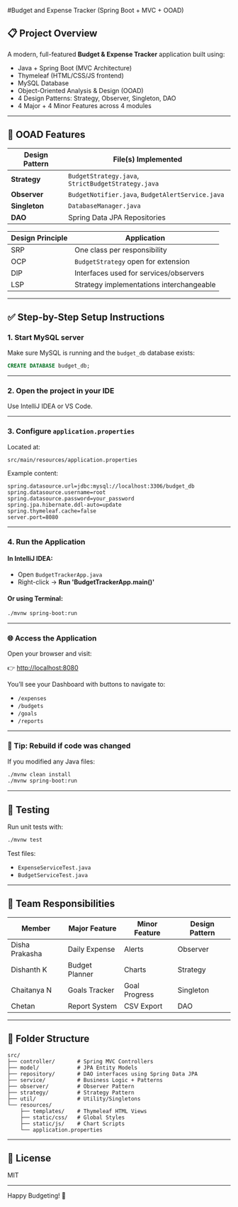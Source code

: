 #Budget and Expense Tracker (Spring Boot + MVC + OOAD)

## 📋 Project Overview
A modern, full-featured **Budget & Expense Tracker** application built using:
- Java + Spring Boot (MVC Architecture)
- Thymeleaf (HTML/CSS/JS frontend)
- MySQL Database
- Object-Oriented Analysis & Design (OOAD)
- 4 Design Patterns: Strategy, Observer, Singleton, DAO
- 4 Major + 4 Minor Features across 4 modules

---

## 🧠 OOAD Features
| Design Pattern | File(s) Implemented |
|----------------|---------------------|
| **Strategy**   | `BudgetStrategy.java`, `StrictBudgetStrategy.java` |
| **Observer**   | `BudgetNotifier.java`, `BudgetAlertService.java` |
| **Singleton**  | `DatabaseManager.java` |
| **DAO**        | Spring Data JPA Repositories |

| Design Principle | Application |
|------------------|-------------|
| SRP              | One class per responsibility |
| OCP              | `BudgetStrategy` open for extension |
| DIP              | Interfaces used for services/observers |
| LSP              | Strategy implementations interchangeable |

---

## ✅ Step-by-Step Setup Instructions

### 1. Start MySQL server
Make sure MySQL is running and the `budget_db` database exists:

```sql
CREATE DATABASE budget_db;
```

---

### 2. Open the project in your IDE
Use IntelliJ IDEA or VS Code.

---

### 3. Configure `application.properties`
Located at:
```
src/main/resources/application.properties
```

Example content:

```properties
spring.datasource.url=jdbc:mysql://localhost:3306/budget_db
spring.datasource.username=root
spring.datasource.password=your_password
spring.jpa.hibernate.ddl-auto=update
spring.thymeleaf.cache=false
server.port=8080
```

---

### 4. Run the Application

#### In IntelliJ IDEA:
- Open `BudgetTrackerApp.java`
- Right-click → **Run 'BudgetTrackerApp.main()'**

#### Or using Terminal:
```bash
./mvnw spring-boot:run
```

---

### 🌐 Access the Application
Open your browser and visit:

👉 [http://localhost:8080](http://localhost:8080)

You’ll see your Dashboard with buttons to navigate to:

- `/expenses`
- `/budgets`
- `/goals`
- `/reports`

---

### 🔁 Tip: Rebuild if code was changed
If you modified any Java files:

```bash
./mvnw clean install
./mvnw spring-boot:run
```

---

## 🧪 Testing
Run unit tests with:
```bash
./mvnw test
```
Test files:
- `ExpenseServiceTest.java`
- `BudgetServiceTest.java`

---

## 👥 Team Responsibilities
| Member        | Major Feature      | Minor Feature  | Design Pattern |
|---------------|--------------------|----------------|----------------|
| Disha Prakasha| Daily Expense      | Alerts         | Observer       |
| Dishanth K    | Budget Planner     | Charts         | Strategy       |
| Chaitanya N   | Goals Tracker      | Goal Progress  | Singleton      |
| Chetan        | Report System      | CSV Export     | DAO            |

---

## 📂 Folder Structure
```
src/
├── controller/       # Spring MVC Controllers
├── model/            # JPA Entity Models
├── repository/       # DAO interfaces using Spring Data JPA
├── service/          # Business Logic + Patterns
├── observer/         # Observer Pattern
├── strategy/         # Strategy Pattern
├── util/             # Utility/Singletons
└── resources/
    ├── templates/    # Thymeleaf HTML Views
    ├── static/css/   # Global Styles
    ├── static/js/    # Chart Scripts
    └── application.properties
```

---

## 📜 License
MIT

---

Happy Budgeting! 🎯
